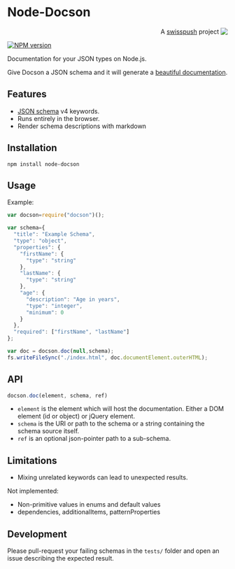 #  Node-Docson

<p align='right'>A <a href="http://www.swisspush.org">swisspush</a> project <a href="http://www.swisspush.org" border=0><img align="top"  src='https://1.gravatar.com/avatar/cf7292487846085732baf808def5685a?s=32'></a></p>

[![NPM version](https://img.shields.io/npm/v/docson.svg)](https://www.npmjs.com/package/docson)

Documentation for your JSON types on Node.js.

Give Docson a JSON schema and it will generate a [beautiful documentation](http://lbovet.github.io/docson/index.html#/docson/examples/example.json).

## Features
* [JSON schema](http://json-schema.org/) v4 keywords.
* Runs entirely in the browser.
* Render schema descriptions with markdown

## Installation

`npm install node-docson`

## Usage

Example:

```js
var docson=require("docson")();

var schema={
  "title": "Example Schema",
  "type": "object",
  "properties": {
    "firstName": {
      "type": "string"
    },
    "lastName": {
      "type": "string"
    },
    "age": {
      "description": "Age in years",
      "type": "integer",
      "minimum": 0
    }
  },
  "required": ["firstName", "lastName"]
};

var doc = docson.doc(null,schema);
fs.writeFileSync("./index.html", doc.documentElement.outerHTML);
```

## API

```javascript
docson.doc(element, schema, ref)
```

* `element` is the element which will host the documentation. Either a DOM element (id or object) or jQuery element.
* `schema` is the URI or path to the schema or a string containing the schema source itself.
* `ref` is an optional json-pointer path to a sub-schema.


## Limitations

* Mixing unrelated keywords can lead to unexpected results.

Not implemented:
* Non-primitive values in enums and default values
* dependencies, additionalItems, patternProperties

## Development

Please pull-request your failing schemas in the `tests/` folder and open an issue describing the expected result.
